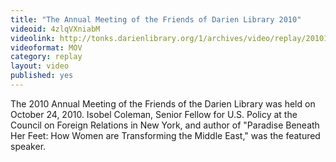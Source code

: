 ```yaml
---
title: "The Annual Meeting of the Friends of Darien Library 2010"
videoid: 4zlqVXniabM
videolink: http://tonks.darienlibrary.org/1/archives/video/replay/20101024_annual_meeting.mov
videoformat: MOV
category: replay
layout: video
published: yes
---
```


The 2010 Annual Meeting of the Friends of the Darien Library was held on October 24, 2010. Isobel Coleman, Senior Fellow for U.S. Policy at the Council on Foreign Relations in New York, and author of "Paradise Beneath Her Feet: How Women are Transforming the Middle East," was the featured speaker.
